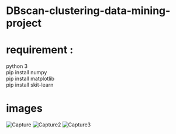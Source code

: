# DBscan-clustering-data-mining-project


# requirement : 

python 3 <br>
pip install numpy <br>
pip install matplotlib <br>
pip install skit-learn <br>


# images

![Capture](https://user-images.githubusercontent.com/112378342/188320208-70c84fc4-a294-4f44-9c0e-4e92511eaaaa.PNG)
![Capture2](https://user-images.githubusercontent.com/112378342/188320212-85fe205c-374f-4508-96c3-b47371a76a25.PNG)
![Capture3](https://user-images.githubusercontent.com/112378342/188320215-d1d29815-182d-4191-81cd-baa5aeb3ae02.PNG)

